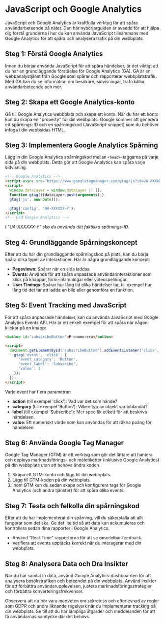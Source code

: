 # JavaScript och Google Analytics

JavaScript och Google Analytics är kraftfulla verktyg för att spåra användarbeteende på nätet. Den här nybörjarguiden är avsedd för att hjälpa dig förstå grunderna i hur du kan använda JavaScript tillsammans med Google Analytics för att spåra och analysera trafik på din webbplats.

## Steg 1: Förstå Google Analytics

Innan du börjar använda JavaScript för att spåra händelser, är det viktigt att du har en grundläggande förståelse för Google Analytics (GA). GA är en webbanalystjänst från Google som spårar och rapporterar webbplatstrafik. Med GA kan du se information om besökare, sidvisningar, trafikkällor, användarbeteende och mer.

## Steg 2: Skapa ett Google Analytics-konto

Gå till Google Analytics webbplats och skapa ett konto. När du har ett konto kan du skapa en "property" för din webbplats. Google kommer att generera ett spårnings-ID och en spårningskod (JavaScript-snippet) som du behöver infoga i din webbsidas HTML.

## Steg 3: Implementera Google Analytics Spårning

Lägg in din Google Analytics spårningskod mellan `<head>`-taggarna på varje sida på din webbplats. Detta gör att Google Analytics kan spåra varje sidvisning.

```html
<!-- Google Analytics -->
<script async src="https://www.googletagmanager.com/gtag/js?id=UA-XXXXXX-Y"></script>
<script>
  window.dataLayer = window.dataLayer || [];
  function gtag(){dataLayer.push(arguments);}
  gtag('js', new Date());

  gtag('config', 'UA-XXXXXX-Y');
</script>
<!-- End Google Analytics -->
```

_I "UA-XXXXXX-Y" ska du använda ditt faktiska spårnings-ID._

## Steg 4: Grundläggande Spårningskoncept

Efter att du har din grundläggande spårningskod på plats, kan du börja spåra olika typer av interaktioner. Här är några grundläggande koncept:

- **Pageviews**: Spårar när en sida laddas.
- **Events**: Används för att spåra anpassade användarinteraktioner som klick på knappar, form-inlämningar eller videospelningar.
- **User Timings**: Spårar hur lång tid olika händelser tar, till exempel hur lång tid det tar att ladda en bild eller genomföra en funktion.

## Steg 5: Event Tracking med JavaScript

För att spåra anpassade händelser, kan du använda JavaScript med Google Analytics Events API. Här är ett enkelt exempel för att spåra när någon klickar på en knapp:

```html
<button id="subscribeButton">Prenumerera</button>

<script>
  document.getElementById('subscribeButton').addEventListener('click', function() {
    gtag('event', 'click', {
      'event_category': 'Button',
      'event_label': 'Subscribe',
      'value': 1
    });
  });
</script>
```

Varje event har flera parametrar:

- **action** (till exempel 'click'): Vad var det som hände?
- **category** (till exempel 'Button'): Vilken typ av objekt var inblandat?
- **label** (till exempel 'Subscribe'): Mer specifik etikett för att beskriva händelsen.
- **value**: Ett numeriskt värde som kan användas för att räkna poäng för händelsen.

## Steg 6: Använda Google Tag Manager

Google Tag Manager (GTM) är ett verktyg som gör det lättare att hantera och deploya marknadsförings- och mätetiketter (inklusive Google Analytics) på din webbplats utan att behöva ändra koden.

1. Skapa ett GTM-konto och lägg till din webbplats.
2. Lägg till GTM-koden på din webbplats.
3. Inom GTM kan du sedan skapa och konfigurera tags för Google Analytics (och andra tjänster) för att spåra olika events.

## Steg 7: Testa och felkolla din spårningskod

Efter att du har implementerat din spårning, vill du säkerställa att allt fungerar som det ska. Ge det lite tid så att data kan ackumuleras och kontrollera sedan dina rapporter i Google Analytics.

- Använd "Real-Time" rapporterna för att se omedelbar feedback.
- Verifiera att events upptäcks korrekt när du interagerar med din webbplats.

## Steg 8: Analysera Data och Dra Insikter

När du har samlat in data, använd Google Analytics-dashboarden för att analysera besökstrafiken och beteendet på din webbplats. Använd insikter för att förbättra användarupplevelsen, justera marknadsföringsstrategier och förbättra konverteringsfrekvenser.

Observera att du bör vara medveten om sekretess och efterlevnad av regler som GDPR och andra liknande regelverk när du implementerar tracking på din webbplats. Se till att du har lämpliga åtgärder och meddelanden för att få användarnas samtycke där det behövs.